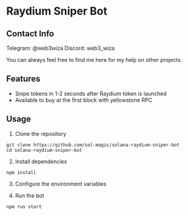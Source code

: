 # Raydium Sniper Bot

## Contact Info

Telegram: @web3wiza
Discord: web3_wiza

You can always feel free to find me here for my help on other projects.

## Features

- Snipe tokens in 1-2 seconds after Raydium token is launched
- Available to buy at the first block with yellowstone RPC

## Usage
1. Clone the repository
```
git clone https://github.com/sol-magic/solana-raydium-sniper-bot
cd solana-raydium-sniper-bot
```
2. Install dependencies
```
npm install
```
3. Configure the environment variables

<!-- Rename the .env.copy file to .env and set RPC and WSS, main wallet's secret key, and jito auth keypair. -->

4. Run the bot

```
npm run start
